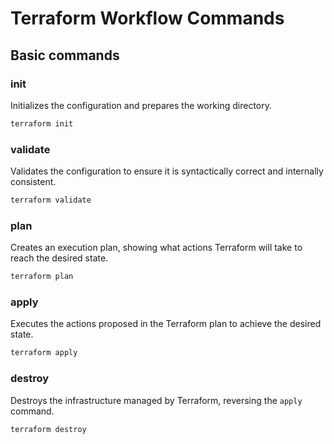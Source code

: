 # Terraform Workflow Commands

## Basic commands

### init
Initializes the configuration and prepares the working directory.
```bash
terraform init
```

### validate
Validates the configuration to ensure it is syntactically correct and internally consistent.
```bash
terraform validate
```

### plan
Creates an execution plan, showing what actions Terraform will take to reach the desired state.
```bash
terraform plan
```

### apply
Executes the actions proposed in the Terraform plan to achieve the desired state.
```bash
terraform apply
```

### destroy
Destroys the infrastructure managed by Terraform, reversing the `apply` command.
```bash
terraform destroy
```

